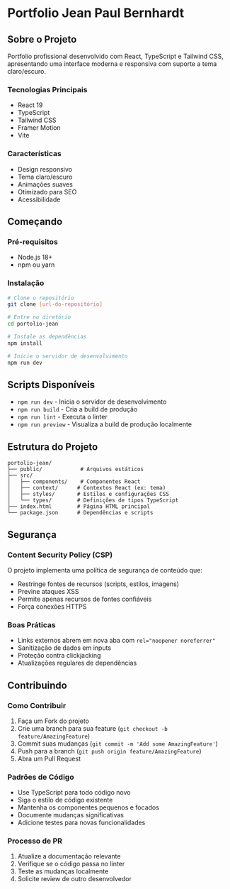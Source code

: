 # Portfolio Jean Paul Bernhardt

## Sobre o Projeto
Portfolio profissional desenvolvido com React, TypeScript e Tailwind CSS, apresentando uma interface moderna e responsiva com suporte a tema claro/escuro.

### Tecnologias Principais
- React 19
- TypeScript
- Tailwind CSS
- Framer Motion
- Vite

### Características
- Design responsivo
- Tema claro/escuro
- Animações suaves
- Otimizado para SEO
- Acessibilidade

## Começando

### Pré-requisitos
- Node.js 18+
- npm ou yarn

### Instalação
```bash
# Clone o repositório
git clone [url-do-repositório]

# Entre no diretório
cd portolio-jean

# Instale as dependências
npm install

# Inicie o servidor de desenvolvimento
npm run dev
```

## Scripts Disponíveis

- `npm run dev` - Inicia o servidor de desenvolvimento
- `npm run build` - Cria a build de produção
- `npm run lint` - Executa o linter
- `npm run preview` - Visualiza a build de produção localmente

## Estrutura do Projeto

```
portolio-jean/
├── public/            # Arquivos estáticos
├── src/
│   ├── components/    # Componentes React
│   ├── context/      # Contextos React (ex: tema)
│   ├── styles/       # Estilos e configurações CSS
│   └── types/        # Definições de tipos TypeScript
├── index.html        # Página HTML principal
└── package.json      # Dependências e scripts
```

## Segurança

### Content Security Policy (CSP)
O projeto implementa uma política de segurança de conteúdo que:
- Restringe fontes de recursos (scripts, estilos, imagens)
- Previne ataques XSS
- Permite apenas recursos de fontes confiáveis
- Força conexões HTTPS

### Boas Práticas
- Links externos abrem em nova aba com `rel="noopener noreferrer"`
- Sanitização de dados em inputs
- Proteção contra clickjacking
- Atualizações regulares de dependências

## Contribuindo

### Como Contribuir
1. Faça um Fork do projeto
2. Crie uma branch para sua feature (`git checkout -b feature/AmazingFeature`)
3. Commit suas mudanças (`git commit -m 'Add some AmazingFeature'`)
4. Push para a branch (`git push origin feature/AmazingFeature`)
5. Abra um Pull Request

### Padrões de Código
- Use TypeScript para todo código novo
- Siga o estilo de código existente
- Mantenha os componentes pequenos e focados
- Documente mudanças significativas
- Adicione testes para novas funcionalidades

### Processo de PR
1. Atualize a documentação relevante
2. Verifique se o código passa no linter
3. Teste as mudanças localmente
4. Solicite review de outro desenvolvedor
